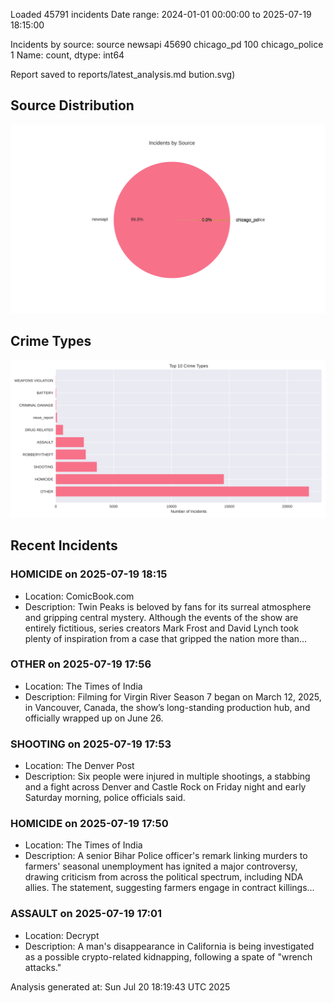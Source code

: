 
Loaded 45791 incidents
Date range: 2024-01-01 00:00:00 to 2025-07-19 18:15:00

Incidents by source:
source
newsapi           45690
chicago_pd          100
chicago_police        1
Name: count, dtype: int64

Report saved to reports/latest_analysis.md
bution.svg)

## Source Distribution
![Source Distribution](images/source_distribution.svg)

## Crime Types
![Crime Types](images/crime_types.svg)

## Recent Incidents

### HOMICIDE on 2025-07-19 18:15
- Location: ComicBook.com
- Description: Twin Peaks is beloved by fans for its surreal atmosphere and gripping central mystery. Although the events of the show are entirely fictitious, series creators Mark Frost and David Lynch took plenty of inspiration from a case that gripped the nation more than…


### OTHER on 2025-07-19 17:56
- Location: The Times of India
- Description: Filming for Virgin River Season 7 began on March 12, 2025, in Vancouver, Canada, the show’s long-standing production hub, and officially wrapped up on June 26.


### SHOOTING on 2025-07-19 17:53
- Location: The Denver Post
- Description: Six people were injured in multiple shootings, a stabbing and a fight across Denver and Castle Rock on Friday night and early Saturday morning, police officials said.


### HOMICIDE on 2025-07-19 17:50
- Location: The Times of India
- Description: A senior Bihar Police officer's remark linking murders to farmers' seasonal unemployment has ignited a major controversy, drawing criticism from across the political spectrum, including NDA allies. The statement, suggesting farmers engage in contract killings…


### ASSAULT on 2025-07-19 17:01
- Location: Decrypt
- Description: A man's disappearance in California is being investigated as a possible crypto-related kidnapping, following a spate of "wrench attacks."

Analysis generated at: Sun Jul 20 18:19:43 UTC 2025
